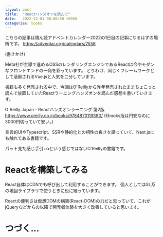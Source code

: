 ```yaml
---
layout: post
title:  "Reactハンズオンを読んで"
date:   2022-12-01 08:00:00 +0900
categories: books
---
```


こちらの記事は積ん読アドベントカレンダー2022の1日目の記事になるはずの場所です。
https://adventar.org/calendars/7558

(書きかけ)

Meta社が主導で進めるOSSのレンダリングエンジンであるReactは今やモダンなフロントエンドの一角を彩っています。
とりわけ、同じくフレームワークとして活用されるVue.jsと人気を二分しています。

書籍も多く発売される中で、今回はO'Reillyから昨年発売されたままちょこっと読んで放置していたReactラーニングハンズオンを読んだ感想を書いていきます。

O'Reilly Japan - Reactハンズオンラーニング 第2版
https://www.oreilly.co.jp/books/9784873119380/
(Ebooks版は円安なのに3000円切っていて安い。)

宣言的UIやTypescript、SSRや静的化との相性の良さを謳っていて、Next.jsにも触れてある書籍です。

パット見た感じ手引+αという感じではないO'Reillyの書籍です。

# Reactを構築してみる
React自体はCDNでも呼び出して利用することができます。
個人としてはGL系の地図ライブラリで使うときに役に経っています。

Reactの便利さは仮想DOMの構築(React-DOM)の力だと思っていて、これがjQueryなどからの以降で開発者体験を大きく改善していると思います。


# つづく...
